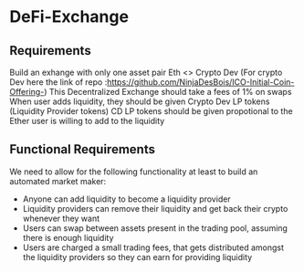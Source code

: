 # DeFi-Exchange

## Requirements
Build an exhange with only one asset pair Eth <> Crypto Dev (For crypto Dev here the link of repo :https://github.com/NinjaDesBois/ICO-Initial-Coin-Offering-)
This Decentralized Exchange should take a fees of 1% on swaps
When user adds liquidity, they should be given Crypto Dev LP tokens (Liquidity Provider tokens)
CD LP tokens should be given propotional to the Ether user is willing to add to the liquidity

## Functional Requirements
We need to allow for the following functionality at least to build an automated market maker:

- Anyone can add liquidity to become a liquidity provider
- Liquidity providers can remove their liquidity and get back their crypto whenever they want
- Users can swap between assets present in the trading pool, assuming there is enough liquidity
- Users are charged a small trading fees, that gets distributed amongst the liquidity providers so they can earn for providing liquidity

